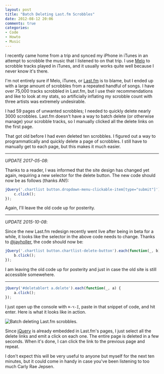 ```yaml
---
layout: post
title: "Batch Deleting Last.fm Scrobbles"
date: 2012-08-12 20:06
comments: true
categories:
- Code
- Howto
- Music
---
```


I recently came home from a trip and synced my iPhone in iTunes in an attempt to scrobble the music
that I listened to on that trip. I use [Melo][m] to scrobble tracks played in iTunes, and it usually
works quite well because I never know it's there.

[m]: http://meloapp.com/faq/

I'm not entirely sure if Melo, iTunes, or [Last.fm][lfm] is to blame, but I ended up with a large amount of
scrobbles from a repeated handful of songs. I have over 75,000 tracks scrobbled in Last.fm, but I
use their recommendations and like to look at my stats, so artificially inflating my scrobble
count with three artists was extremely undesirable.

[lfm]: http://last.fm/

I had 59 pages of unwanted scrobbles; I needed to quickly delete nearly 3000 scrobbles. Last.fm
doesn't have a way to batch delete (or otherwise manage) your scrobble tracks, so I manually clicked
all the delete links on the first page.

That got old before I had even deleted ten scrobbles. I figured out a way to programmatically and
quickly delete a page of scrobbles. I still have to manually get to each page, but this makes it
much easier.

-----

*UPDATE 2017-05-08*:

Thanks to a reader, I was informed that the site design has changed yet again, requiring a new selector for the delete button. The new code should now be as follows (thanks AN!):

``` javascript
jQuery('.chartlist button.dropdown-menu-clickable-item[type="submit"]').each(_, c) {
    c.click();
});
```

Again, I'll leave the old code up for posterity.

-----

*UPDATE 2015-10-08*:

Since the new Last.fm redesign recently went live after being in beta for a while, it looks like the selector in the above code needs to change. Thanks to [@jayholler][], the code should now be:

``` javascript
jQuery('.chartlist button.chartlist-delete-button').each(function(_, b) {
    b.click();
});
```

  [@jayholler]: https://twitter.com/jayholler/status/652226890338439168

I am leaving the old code up for posterity and just in case the old site is still accessible somewehere.

-----

``` javascript
jQuery('#deletablert a.delete').each(function(_, a) {
    a.click();
});
```

I just open up the console with `⌘-⌥-I`, paste in that snippet of code, and hit enter. Here is what
it looks like in action.

![Batch deleting Last.fm scrobbles.](http://farm9.staticflickr.com/8282/7770297078_73fafc7541_o_d.png "Last.fm Batch Delete")

Since [jQuery][jq] is already embedded in Last.fm's pages, I just select all the delete links and
emit a click on each one. The entire page is deleted in a few seconds. When it's done, I can click
the link to the previous page and repeat.

[jq]: http://jquery.com/

I don't expect this will be very useful to anyone but myself for the next ten minutes, but it could
come in handy in case you've been listening to too much Carly Rae Jepsen.

